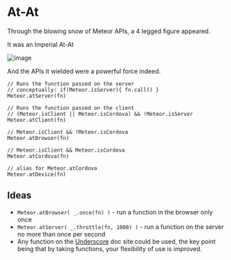At-At
=====
Through the blowing snow of Meteor APIs, a 4 legged figure appeared.

It was an Imperial At-At

![image](https://encrypted-tbn0.gstatic.com/images?q=tbn:ANd9GcTu8WL8nmVVgC4HWawdkgKTZuxb9GGTp7kUD4GlOC4AQuD61GkW)

And the APIs it wielded were a powerful force indeed.

````
// Runs the function passed on the server
// conceptually: if(Meteor.isServer){ fn.call() }
Meteor.atServer(fn)

// Runs the function passed on the client
// (Meteor.isClient || Meteor.isCordova) && !Meteor.isServer
Meteor.atClient(fn)

// Meteor.isClient && !Meteor.isCordova
Meteor.atBrowser(fn)

// Meteor.isClient && Meteor.isCordova
Meteor.atCordova(fn)

// alias for Meteor.atCordova
Meteor.atDevice(fn)
````

## Ideas

* `Meteor.atBrowser( _.once(fn) )`  - run a function in the browser only once 
* `Meteor.atServer( _.throttle(fn, 1000) )`  - run a function on the server no more than once per second
* Any function on the [Underscore](http://underscorejs.org) doc site could be used, the key point being that by taking functions, your flexibility of use is improved.